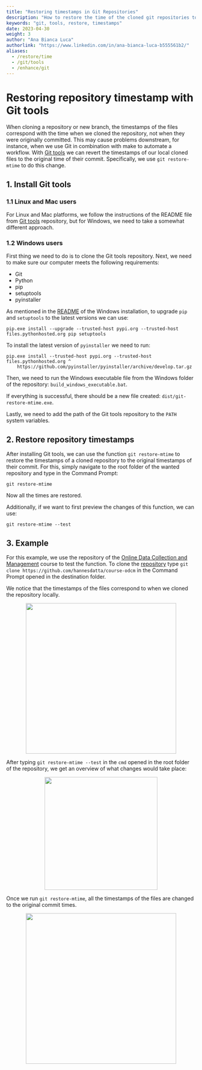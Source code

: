 ```yaml
---
title: "Restoring timestamps in Git Repositories"
description: "How to restore the time of the cloned git repositories to the original time when they were originally committed"
keywords: "git, tools, restore, timestamps"
date: 2023-04-30
weight: 3
author: "Ana Bianca Luca"
authorlink: "https://www.linkedin.com/in/ana-bianca-luca-b555561b2/"
aliases:
  - /restore/time
  - /git/tools
  - /enhance/git
---
```


# Restoring repository timestamp with Git tools

When cloning a repository or new branch, the timestamps of the files correspond with the time when we cloned the repository, not when they were originally committed. This may cause problems downstream, for instance, when we use Git in combination with make to automate a workflow. With [Git tools](https://github.com/MestreLion/git-tools/) we can revert the timestamps of our local cloned files to the original time of their commit. Specifically, we use `git restore-mtime` to do this change. 


## 1. Install Git tools

### 1.1 Linux and Mac users
For Linux and Mac platforms, we follow the instructions of the README file from [Git tools](https://github.com/MestreLion/git-tools/) repository, but for Windows, we need to take a somewhat different approach.

### 1.2 Windows users

First thing we need to do is to clone the Git tools repository. 
Next, we need to make sure our computer meets the following requirements:
- Git
- Python
- pip
- setuptools
- pyinstaller

As mentioned in the [README](https://github.com/MestreLion/git-tools/tree/main/windows) of the Windows installation, to upgrade `pip` and `setuptools` to the latest versions we can use:

```
pip.exe install --upgrade --trusted-host pypi.org --trusted-host files.pythonhosted.org pip setuptools
```
To install the latest version of `pyinstaller` we need to run:
```
pip.exe install --trusted-host pypi.org --trusted-host files.pythonhosted.org ^
    https://github.com/pyinstaller/pyinstaller/archive/develop.tar.gz
```

Then, we need to run the Windows executable file from the Windows folder of the repository: `build_windows_executable.bat`.

If everything is successful, there should be a new file created: `dist/git-restore-mtime.exe`. 

Lastly, we need to add the path of the Git tools repository to the `PATH` system variables.

## 2. Restore repository timestamps

After installing Git tools, we can use the function `git restore-mtime` to restore the timestamps of a cloned repository to the original timestamps of their commit. For this, simply navigate to the root folder of the wanted repository and type in the Command Prompt:

```
git restore-mtime
```
Now all the times are restored.

Additionally, if we want to first preview the changes of this function, we can use:

```
git restore-mtime --test
```

## 3. Example

For this example, we use the repository of the [Online Data Collection and Management](https://tilburgsciencehub.com/tutorials/code-like-a-pro/online-data-collection-and-management/odcm-course/) course to test the function. To clone the [repository](https://github.com/hannesdatta/course-odcm) type `git clone https://github.com/hannesdatta/course-odcm` in the Command Prompt opened in the destination folder.


We notice that the timestamps of the files correspond to when we cloned the repository locally.

<p align = "center">
<img src = "../repository1.png" width="400">
</p>

After typing `git restore-mtime --test` in the `cmd` opened in the root folder of the repository, we get an overview of what changes would take place:

<p align = "center">
<img src = "../mtime-test.png" width="300">
</p>

Once we run `git restore-mtime`, all the timestamps of the files are changed to the original commit times.

<p align = "center">
<img src = "../repository2.png" width="400">
</p>




